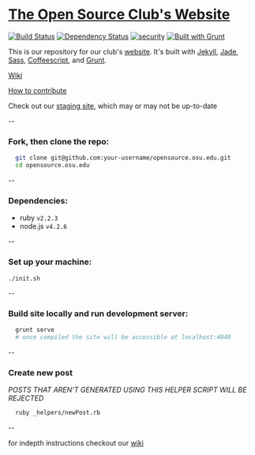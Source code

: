 # [The Open Source Club's Website](https://opensource.osu.edu)

[![Build Status](https://travis-ci.org/OSUOSC/opensource.osu.edu.svg?branch=master)](https://travis-ci.org/OSUOSC/opensource.osu.edu)
[![Dependency Status](https://gemnasium.com/OSUOSC/opensource.osu.edu.svg)](https://gemnasium.com/OSUOSC/opensource.osu.edu)
[![security](https://hakiri.io/github/OSUOSC/opensource.osu.edu/master.svg)](https://hakiri.io/github/OSUOSC/opensource.osu.edu/master)
[![Built with Grunt](https://cdn.gruntjs.com/builtwith.png)](http://gruntjs.com/)


This is our repository for our club's [website](https://opensource.osu.edu). It's built with [Jekyll](https://github.com/jekyll/jekyll), [Jade](https://github.com/jadejs/jade), [Sass](https://github.com/sass/sass), [Coffeescript](https://github.com/jashkenas/coffeescript), and [Grunt](https://github.com/gruntjs/grunt).

[Wiki](https://github.com/OSUOSC/opensource.osu.edu/wiki)

[How to contribute](https://github.com/OSUOSC/opensource.osu.edu/blob/master/.github/CONTRIBUTING.md)

Check out our [staging site](https://osuosc.github.io/opensource.osu.edu/), which may or may not be up-to-date

--

### Fork, then clone the repo:
  ```bash
    git clone git@github.com:your-username/opensource.osu.edu.git
    cd opensource.osu.edu
  ```

--

### Dependencies:
  - ruby `v2.2.3`
  - node.js `v4.2.6`

--

### Set up your machine:
  ```
  ./init.sh
  ```

--

### Build site locally and run development server:
  ```bash
    grunt serve
    # once compiled the site will be accessible at localhost:4040
  ```

--

### Create new post

*POSTS THAT AREN'T GENERATED USING THIS HELPER SCRIPT WILL BE REJECTED*

  ```bash
    ruby _helpers/newPost.rb
  ```

--

for indepth instructions checkout our [wiki](https://github.com/OSUOSC/opensource.osu.edu/wiki/Running-the-Site-Locally)
